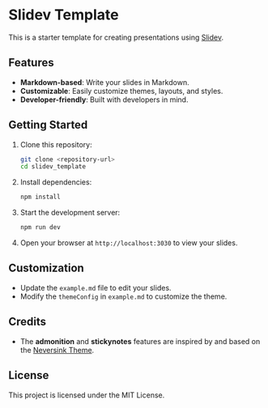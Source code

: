 # Slidev Template

This is a starter template for creating presentations using [Slidev](https://sli.dev).

## Features

- **Markdown-based**: Write your slides in Markdown.
- **Customizable**: Easily customize themes, layouts, and styles.
- **Developer-friendly**: Built with developers in mind.

## Getting Started

1. Clone this repository:
   ```bash
   git clone <repository-url>
   cd slidev_template
   ```

2. Install dependencies:
   ```bash
   npm install
   ```

3. Start the development server:
   ```bash
   npm run dev
   ```

4. Open your browser at `http://localhost:3030` to view your slides.

## Customization

- Update the `example.md` file to edit your slides.
- Modify the `themeConfig` in `example.md` to customize the theme.

## Credits

- The **admonition** and **stickynotes** features are inspired by and based on the [Neversink Theme](https://github.com/gureckis/slidev-theme-neversink).

## License

This project is licensed under the MIT License.
